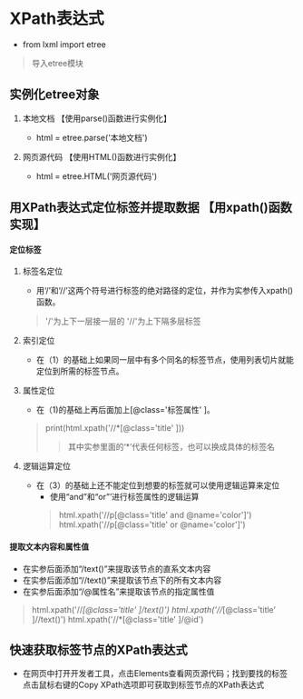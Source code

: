 # XPath表达式
- from lxml import etree
> 导入etree模块

## 实例化etree对象
1. 本地文档     【使用parse()函数进行实例化】
   - html = etree.parse('本地文档')

2. 网页源代码   【使用HTML()函数进行实例化】
   - html = etree.HTML('网页源代码')

## 用XPath表达式定位标签并提取数据  【用xpath()函数实现】
#### 定位标签
1. 标签名定位
   - 用‘/’和‘//’这两个符号进行标签的绝对路径的定位，并作为实参传入xpath()函数。
   > '/'为上下一层接一层的
   > '//'为上下隔多层标签

2. 索引定位
   - 在（1）的基础上如果同一层中有多个同名的标签节点，使用列表切片就能定位到所需的标签节点。

3. 属性定位
   - 在（1)的基础上再后面加上[@class='标签属性' ]。
   > print(html.xpath('//*[@class='title' ]))
   >> 其中实参里面的‘*’代表任何标签，也可以换成具体的标签名

4. 逻辑运算定位
   - 在（3）的基础上还不能定位到想要的标签就可以使用逻辑运算来定位
      - 使用“and”和“or”’进行标签属性的逻辑运算
      > html.xpath('//p[@class='title' and @name='color']')
      > html.xpath('//p[@class='title' or @name='color']')

#### 提取文本内容和属性值
   - 在实参后面添加“/text()”来提取该节点的直系文本内容
   - 在实参后面添加“//text()”来提取该节点下的所有文本内容
   - 在实参后面添加“/@属性名”来提取该节点的指定属性值
   > html.xpath('//*[@class='title' ]/text()')
   > html.xpath('//*[@class='title' ]//text()')
   > html.xpath('//*[@class='title' ]/@id')

## 快速获取标签节点的XPath表达式
   - 在网页中打开开发者工具，点击Elements查看网页源代码；找到要找的标签点击鼠标右键的Copy XPath选项即可获取到标签节点的XPath表达式